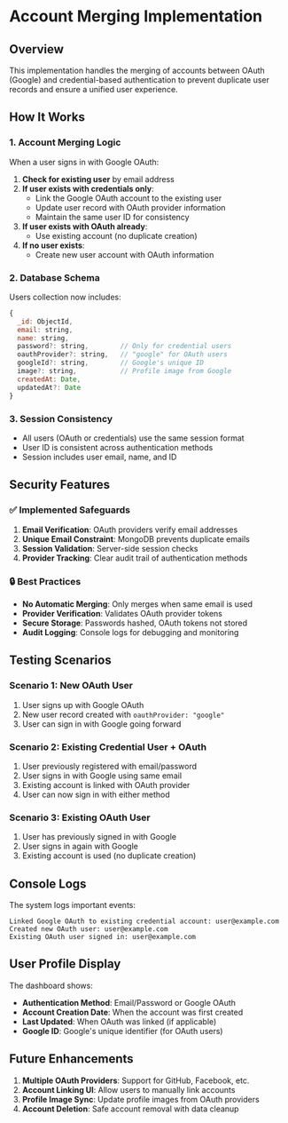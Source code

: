 # Account Merging Implementation

## Overview

This implementation handles the merging of accounts between OAuth (Google) and credential-based authentication to prevent duplicate user records and ensure a unified user experience.

## How It Works

### 1. Account Merging Logic

When a user signs in with Google OAuth:

1. **Check for existing user** by email address
2. **If user exists with credentials only**:
   - Link the Google OAuth account to the existing user
   - Update user record with OAuth provider information
   - Maintain the same user ID for consistency
3. **If user exists with OAuth already**:
   - Use existing account (no duplicate creation)
4. **If no user exists**:
   - Create new user account with OAuth information

### 2. Database Schema

Users collection now includes:

```javascript
{
  _id: ObjectId,
  email: string,
  name: string,
  password?: string,        // Only for credential users
  oauthProvider?: string,   // "google" for OAuth users
  googleId?: string,        // Google's unique ID
  image?: string,           // Profile image from Google
  createdAt: Date,
  updatedAt?: Date
}
```

### 3. Session Consistency

- All users (OAuth or credentials) use the same session format
- User ID is consistent across authentication methods
- Session includes user email, name, and ID

## Security Features

### ✅ Implemented Safeguards

1. **Email Verification**: OAuth providers verify email addresses
2. **Unique Email Constraint**: MongoDB prevents duplicate emails
3. **Session Validation**: Server-side session checks
4. **Provider Tracking**: Clear audit trail of authentication methods

### 🔒 Best Practices

- **No Automatic Merging**: Only merges when same email is used
- **Provider Verification**: Validates OAuth provider tokens
- **Secure Storage**: Passwords hashed, OAuth tokens not stored
- **Audit Logging**: Console logs for debugging and monitoring

## Testing Scenarios

### Scenario 1: New OAuth User
1. User signs up with Google OAuth
2. New user record created with `oauthProvider: "google"`
3. User can sign in with Google going forward

### Scenario 2: Existing Credential User + OAuth
1. User previously registered with email/password
2. User signs in with Google using same email
3. Existing account is linked with OAuth provider
4. User can now sign in with either method

### Scenario 3: Existing OAuth User
1. User has previously signed in with Google
2. User signs in again with Google
3. Existing account is used (no duplicate creation)

## Console Logs

The system logs important events:

```
Linked Google OAuth to existing credential account: user@example.com
Created new OAuth user: user@example.com
Existing OAuth user signed in: user@example.com
```

## User Profile Display

The dashboard shows:
- **Authentication Method**: Email/Password or Google OAuth
- **Account Creation Date**: When the account was first created
- **Last Updated**: When OAuth was linked (if applicable)
- **Google ID**: Google's unique identifier (for OAuth users)

## Future Enhancements

1. **Multiple OAuth Providers**: Support for GitHub, Facebook, etc.
2. **Account Linking UI**: Allow users to manually link accounts
3. **Profile Image Sync**: Update profile images from OAuth providers
4. **Account Deletion**: Safe account removal with data cleanup 